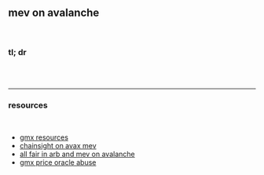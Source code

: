 ## mev on avalanche

<br>


### tl; dr

<br>



<br>



---

### resources

<br>

* [gmx resources](https://github.com/go-outside-labs/mev-toolkit/blob/main/MEV_by_chains/MEV_on_Arbitrum/gmx.md)
* [chainsight on avax mev](https://avax.chainsight.dev/)
* [all fair in arb and mev on avalanche](https://www.ddmckinnon.com/2022/11/27/all-is-fair-in-arb-and-mev-on-avalanche-c-chain/)
* [gmx price oracle abuse](https://twitter.com/ChainsightLabs/status/1580208615654584321?s=20&t=-FG5kQ_7kAKhLnbuk05wSg)
